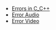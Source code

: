 - [Errors in C_C++](./runtimeerror.md)
- [Error Audio](./Error_Audio.md)
- [Error Video](./Error_Video.md)
